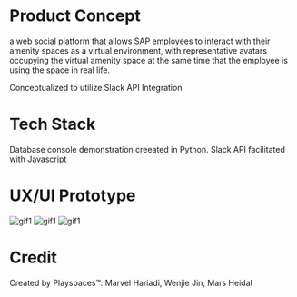 # Product Concept
a web social platform that allows SAP employees to interact with their amenity spaces as a virtual environment, with representative avatars occupying the virtual amenity space at the same time that the employee is using the space in real life.

Conceptualized to utilize Slack API Integration

# Tech Stack
Database console demonstration creeated in Python. Slack API facilitated with Javascript

# UX/UI Prototype
![gif1](gif1.gif)
![gif1](gif2.gif)
![gif1](ui_images/gif3.gif)


# Credit
Created by Playspaces:tm:: Marvel Hariadi, Wenjie Jin, Mars Heidal
